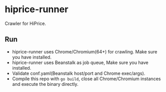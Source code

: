 # hiprice-runner
Crawler for HiPrice.

## Run
- hiprice-runner uses Chrome/Chromium(64+) for crawling. Make sure you have installed.
- hiprice-runner uses Beanstalk as job queue, Make sure you have installed.
- Validate conf.yaml(Beanstalk host/port and Chrome exec/args).
- Compile this repo with `go build`, close all Chrome/Chromium instances and execute the binary directly.